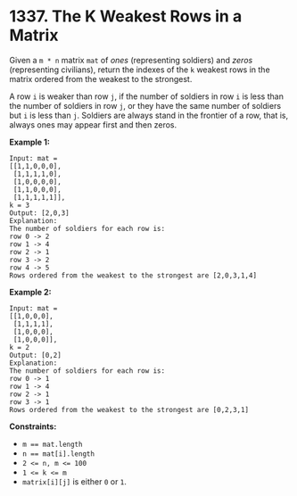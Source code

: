 # 1337. The K Weakest Rows in a Matrix

Given a `m * n` matrix `mat` of _ones_ (representing soldiers) and _zeros_
(representing civilians), return the indexes of the `k` weakest rows in the
matrix ordered from the weakest to the strongest.

A row `i` is weaker than row `j`, if the number of soldiers in row `i` is less
than the number of soldiers in row `j`, or they have the same number of soldiers
but `i` is less than `j`. Soldiers are always stand in the frontier of a row,
that is, always ones may appear first and then zeros.

__Example 1:__

```
Input: mat = 
[[1,1,0,0,0],
 [1,1,1,1,0],
 [1,0,0,0,0],
 [1,1,0,0,0],
 [1,1,1,1,1]], 
k = 3
Output: [2,0,3]
Explanation: 
The number of soldiers for each row is: 
row 0 -> 2 
row 1 -> 4 
row 2 -> 1 
row 3 -> 2 
row 4 -> 5 
Rows ordered from the weakest to the strongest are [2,0,3,1,4]
```

__Example 2:__

```
Input: mat = 
[[1,0,0,0],
 [1,1,1,1],
 [1,0,0,0],
 [1,0,0,0]], 
k = 2
Output: [0,2]
Explanation: 
The number of soldiers for each row is: 
row 0 -> 1 
row 1 -> 4 
row 2 -> 1 
row 3 -> 1 
Rows ordered from the weakest to the strongest are [0,2,3,1]
```

__Constraints:__

* `m == mat.length`
* `n == mat[i].length`
* `2 <= n, m <= 100`
* `1 <= k <= m`
* `matrix[i][j]` is either `0` or `1`.
